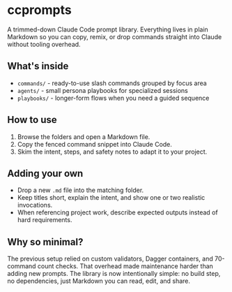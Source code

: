 # ccprompts

A trimmed-down Claude Code prompt library. Everything lives in plain Markdown so you can copy, remix, or drop commands straight into Claude without tooling overhead.

## What's inside

- `commands/` - ready-to-use slash commands grouped by focus area
- `agents/` - small persona playbooks for specialized sessions
- `playbooks/` - longer-form flows when you need a guided sequence

## How to use

1. Browse the folders and open a Markdown file.
2. Copy the fenced command snippet into Claude Code.
3. Skim the intent, steps, and safety notes to adapt it to your project.

## Adding your own

- Drop a new `.md` file into the matching folder.
- Keep titles short, explain the intent, and show one or two realistic invocations.
- When referencing project work, describe expected outputs instead of hard requirements.

## Why so minimal?

The previous setup relied on custom validators, Dagger containers, and 70-command count checks. That overhead made maintenance harder than adding new prompts. The library is now intentionally simple: no build step, no dependencies, just Markdown you can read, edit, and share.